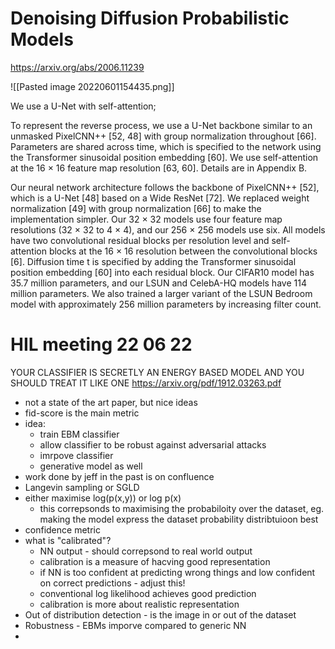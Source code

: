 # Denoising Diffusion Probabilistic Models

https://arxiv.org/abs/2006.11239

![[Pasted image 20220601154435.png]]

We use a U-Net with self-attention;


To represent the reverse process, we use a U-Net backbone similar to an unmasked PixelCNN++ [52, 48] with group normalization throughout [66]. Parameters are shared across time, which is specified to the network using the Transformer sinusoidal position embedding [60]. We use self-attention at the 16 × 16 feature map resolution [63, 60]. Details are in Appendix B.

Our neural network architecture follows the backbone of PixelCNN++ [52], which is a U-Net [48] based on a Wide ResNet [72]. We replaced weight normalization [49] with group normalization [66] to make the implementation simpler. Our 32 × 32 models use four feature map resolutions (32 × 32 to 4 × 4), and our 256 × 256 models use six. All models have two convolutional residual blocks per resolution level and self-attention blocks at the 16 × 16 resolution between the convolutional blocks [6]. Diffusion time t is specified by adding the Transformer sinusoidal position embedding [60] into each residual block. Our CIFAR10 model has 35.7 million parameters, and our LSUN and CelebA-HQ models have 114 million parameters. We also trained a larger variant of the LSUN Bedroom model with approximately 256 million parameters by increasing filter count.



# HIL meeting 22 06 22
YOUR CLASSIFIER IS SECRETLY AN ENERGY BASED MODEL AND YOU SHOULD TREAT IT LIKE ONE
https://arxiv.org/pdf/1912.03263.pdf


- not a state of the art paper, but nice ideas
- fid-score is the main metric
- idea: 
	- train EBM classifier
	- allow classifier to be robust against adversarial attacks
	- imrpove classifier
	- generative model as well
- work done by jeff in the past is on confluence
- Langevin sampling or SGLD
- either maximise log(p(x,y)) or log p(x)
	- this correpsonds to maximising the probabiloity over the dataset, eg. making the model express the dataset probability distribtuioon best
- confidence metric
- what is "calibrated"?
	- NN output - should correpsond to real world output
	- calibration is a measure of hacving good representation
	- if NN is too confident at predicting wrong things and low confident on correct predictions - adjust this!
	- conventional log likelihood achieves good prediction
	- calibration is more about realistic representation
- Out of distribution detection - is the image in or out of the dataset
- Robustness - EBMs imporve compared to generic NN
- 